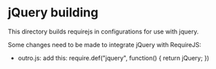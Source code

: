 # jQuery building

This directory builds requirejs in configurations for use with jquery.

Some changes need to be made to integrate jQuery with RequireJS:

* outro.js: add this:
    require.def("jquery", function() { return jQuery; })
